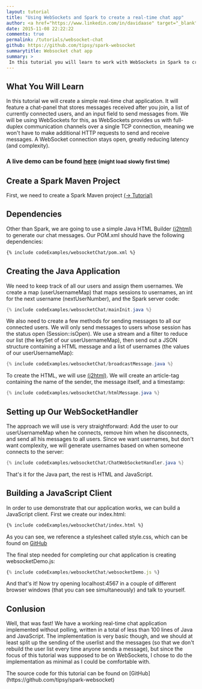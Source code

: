 ```yaml
---
layout: tutorial
title: "Using WebSockets and Spark to create a real-time chat app"
author: <a href="https://www.linkedin.com/in/davidaase" target="_blank">David Åse</a>
date: 2015-11-08 22:22:22
comments: true
permalink: /tutorials/websocket-chat
github: https://github.com/tipsy/spark-websocket
summarytitle: Websocket chat app
summary: >
 In this tutorial you will learn to work with WebSockets in Spark to create a real-time chat app. <br> Some  (simple) JavaScript is required.
---
```


## What You Will Learn
In this tutorial we will create a simple real-time chat application. It will feature a chat-panel that stores messages received after you join, a list of currently connected users, and an input field to send messages from. We will be using WebSockets for this, as WebSockets provides us with full-duplex communication channels over a single TCP connection, meaning we won't have to make additional HTTP requests to send and receive messages. A WebSocket connection stays open, greatly reducing latency (and complexity).

<h3>
    A live demo can be found 
    <a href="http://spark-heroku-example.herokuapp.com/" target="_blank">here</a>
    <small>(might load slowly first time)</small>
</h3>

## Create a Spark Maven Project
First, we need to create a Spark Maven project [(→ Tutorial)](/tutorials/maven-setup)

## Dependencies
Other than Spark, we are going to use a simple Java HTML Builder [(j2html)](http://j2html.com) to generate our chat messages. Our POM.xml should have the following dependencies:

~~~xml
{% include codeExamples/websocketChat/pom.xml %}
~~~

## Creating the Java Application
We need to keep track of all our users and assign them usernames. We create a map (userUsernameMap) that maps sessions to usernames, an int for the next username (nextUserNumber), and the Spark server code:

~~~java
{% include codeExamples/websocketChat/mainInit.java %}
~~~

We also need to create a few methods for sending messages to all our connected users. We will only send messages to users whose session has the status open (Session::isOpen). We use a stream and a filter to reduce our list (the keySet of our userUsernameMap), then send out a JSON structure containing a HTML message and a list of usernames (the values of our userUsernameMap):

~~~java
{% include codeExamples/websocketChat/broadcastMessage.java %}
~~~

To create the HTML, we will use [(j2html)](http://j2html.com). We will create an article-tag containing the name of the sender, the message itself, and a timestamp:

~~~java
{% include codeExamples/websocketChat/htmlMessage.java %}
~~~

## Setting up Our WebSocketHandler
The approach we will use is very straightforward: Add the user to our userUsernameMap when he connects, remove him when he disconnects, and send all his messages to all users. Since we want usernames, but don't want complexity, we will generate usernames based on when someone connects to the server:

~~~java
{% include codeExamples/websocketChat/ChatWebSocketHandler.java %}
~~~

That's it for the Java part, the rest is HTML and JavaScript.

## Building a JavaScript Client
In order to use demonstrate that our application works, we can build a JavaScript client. First we create our index.html:

~~~html
{% include codeExamples/websocketChat/index.html %}
~~~

As you can see, we reference a stylesheet called style.css, which can be found on [GitHub](https://github.com/tipsy/spark-websocket/blob/master/src/main/resources/public/style.css)

The final step needed for completing our chat application is creating websocketDemo.js:

~~~js
{% include codeExamples/websocketChat/websocketDemo.js %}
~~~

And that's it! Now try opening localhost:4567 in a couple of different browser windows (that you can see simultaneously) and talk to yourself.

## Conlusion
Well, that was fast! We have a working real-time chat application implemented without polling, written in a total of less than 100 lines of Java and JavaScript. The implementation is very basic though, and we should at least split up the sending of the userlist and the messages (so that we don't rebuild the user list every time anyone sends a message), but since the focus of this tutorial was supposed to be on WebSockets, I chose to do the implementation as minimal as I could be comfortable with.

<div class="notification" markdown="1">
The source code for this tutorial can be found on [GitHub](https://github.com/tipsy/spark-websocket)
</div>

